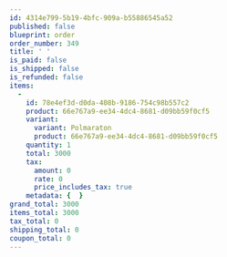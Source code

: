 ```yaml
---
id: 4314e799-5b19-4bfc-909a-b55886545a52
published: false
blueprint: order
order_number: 349
title: ' '
is_paid: false
is_shipped: false
is_refunded: false
items:
  -
    id: 78e4ef3d-d0da-408b-9186-754c98b557c2
    product: 66e767a9-ee34-4dc4-8681-d09bb59f0cf5
    variant:
      variant: Polmaraton
      product: 66e767a9-ee34-4dc4-8681-d09bb59f0cf5
    quantity: 1
    total: 3000
    tax:
      amount: 0
      rate: 0
      price_includes_tax: true
    metadata: {  }
grand_total: 3000
items_total: 3000
tax_total: 0
shipping_total: 0
coupon_total: 0
---
```

